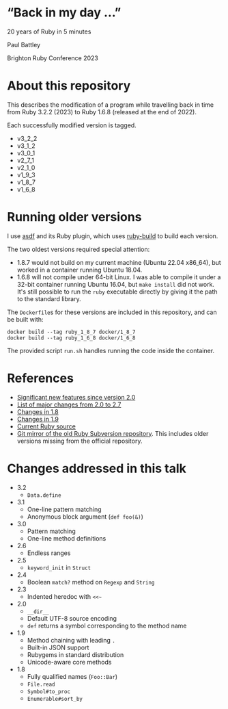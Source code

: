 # “Back in my day …”

20 years of Ruby in 5 minutes

Paul Battley

Brighton Ruby Conference 2023

# About this repository

This describes the modification of a program while travelling back in time
from Ruby 3.2.2 (2023) to Ruby 1.6.8 (released at the end of 2022).

Each successfully modified version is tagged.

- v3_2_2
- v3_1_2
- v3_0_1
- v2_7_1
- v2_1_0
- v1_9_3
- v1_8_7
- v1_6_8

# Running older versions

I use [asdf](https://asdf-vm.com/) and its Ruby plugin, which uses
[ruby-build](https://github.com/rbenv/ruby-build) to build each version.

The two oldest versions required special attention:

- 1.8.7 would not build on my current machine (Ubuntu 22.04 x86_64), but worked
  in a container running Ubuntu 18.04.
- 1.6.8 will not compile under 64-bit Linux. I was able to compile it under
  a 32-bit container running Ubuntu 16.04, but `make install` did not work.
  It's still possible to run the `ruby` executable directly by giving it the
  path to the standard library.

The `Dockerfile`s for these versions are included in this repository, and can
be built with:

    docker build --tag ruby_1_8_7 docker/1_8_7
    docker build --tag ruby_1_6_8 docker/1_6_8

The provided script `run.sh` handles running the code inside the container.

# References

- [Significant new features since version
  2.0](https://rubyreferences.github.io/rubychanges/evolution.html)
- [List of major changes from 2.0 to
  2.7](https://www.rubyguides.com/ruby-version-changes/)
- [Changes in 1.8](https://viewsourcecode.org/why/hacking/rubyOneEightOh.html)
- [Changes in 1.9](https://stackoverflow.com/questions/21574/what-is-the-difference-between-ruby-1-8-and-ruby-1-9)
- [Current Ruby source](https://github.com/ruby/ruby)
- [Git mirror of the old Ruby Subversion repository](https://github.com/tmm1/matzruby).
  This includes older versions missing from the official repository.

# Changes addressed in this talk

- 3.2
    - `Data.define`
- 3.1
    - One-line pattern matching
    - Anonymous block argument (`def foo(&)`)
- 3.0
    - Pattern matching
    - One-line method definitions
- 2.6
    - Endless ranges
- 2.5
    - `keyword_init` in `Struct`
- 2.4
    - Boolean `match?` method on `Regexp` and `String`
- 2.3
    - Indented heredoc with `<<~`
- 2.0
    - `__dir__`
    - Default UTF-8 source encoding
    - `def` returns a symbol corresponding to the method name
- 1.9
    - Method chaining with leading `.`
    - Built-in JSON support
    - Rubygems in standard distribution
    - Unicode-aware core methods
- 1.8
    - Fully qualified names (`Foo::Bar`)
    - `File.read`
    - `Symbol#to_proc`
    - `Enumerable#sort_by`
